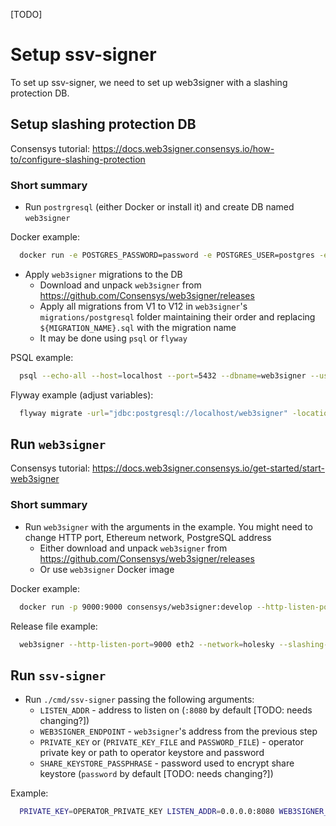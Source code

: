 [TODO]

# Setup ssv-signer

To set up ssv-signer, we need to set up web3signer with a slashing protection DB.  

## Setup slashing protection DB

Consensys tutorial: https://docs.web3signer.consensys.io/how-to/configure-slashing-protection

### Short summary

- Run `postrgresql` (either Docker or install it) and create DB named `web3signer`

Docker example:

```bash
  docker run -e POSTGRES_PASSWORD=password -e POSTGRES_USER=postgres -e POSTGRES_DB=web3signer -p 5432:5432 postgres
```

- Apply `web3signer` migrations to the DB
  - Download and unpack `web3signer` from https://github.com/Consensys/web3signer/releases
  - Apply all migrations from V1 to V12 in `web3signer`'s `migrations/postgresql` folder maintaining their order and replacing `${MIGRATION_NAME}.sql` with the migration name
  - It may be done using `psql` or `flyway`

PSQL example:

```bash
  psql --echo-all --host=localhost --port=5432 --dbname=web3signer --username=postgres -f ./web3signer/migrations/postgresql/V1_initial.sql
```

Flyway example (adjust variables):

```bash
  flyway migrate -url="jdbc:postgresql://localhost/web3signer" -locations="filesystem:/web3signer/migrations/postgresql"
```

## Run `web3signer`

Consensys tutorial: https://docs.web3signer.consensys.io/get-started/start-web3signer

### Short summary

- Run `web3signer` with the arguments in the example. You might need to change HTTP port, Ethereum network, PostgreSQL address
  - Either download and unpack `web3signer` from https://github.com/Consensys/web3signer/releases
  - Or use `web3signer` Docker image

Docker example:

```bash
  docker run -p 9000:9000 consensys/web3signer:develop --http-listen-port=9000 eth2 --network=holesky --slashing-protection-db-url="jdbc:postgresql://${POSTGRES_HOST}/web3signer" --slashing-protection-db-username=postgres --slashing-protection-db-password=password --key-manager-api-enabled=true
```

Release file example:

```bash
  web3signer --http-listen-port=9000 eth2 --network=holesky --slashing-protection-db-url="jdbc:postgresql://${POSTGRES_HOST}/web3signer" --slashing-protection-db-username=postgres --slashing-protection-db-password=password --key-manager-api-enabled=true
```

## Run `ssv-signer`

- Run `./cmd/ssv-signer` passing the following arguments:
  - `LISTEN_ADDR` - address to listen on (`:8080` by default [TODO: needs changing?])
  - `WEB3SIGNER_ENDPOINT` - `web3signer`'s address from the previous step 
  - `PRIVATE_KEY` or (`PRIVATE_KEY_FILE` and `PASSWORD_FILE`) - operator private key or path to operator keystore and password
  - `SHARE_KEYSTORE_PASSPHRASE` - password used to encrypt share keystore (`password` by default [TODO: needs changing?])

Example:

```bash
  PRIVATE_KEY=OPERATOR_PRIVATE_KEY LISTEN_ADDR=0.0.0.0:8080 WEB3SIGNER_ENDPOINT=http://localhost:9000 ./ssv-signer
```